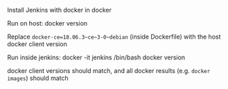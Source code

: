 Install Jenkins with docker in docker

Run on host:
docker version

Replace `docker-ce=18.06.3~ce~3-0~debian` (inside Dockerfile) with the host docker client version

Run inside jenkins:
docker -it jenkins /bin/bash
docker version

docker client versions should match, and all docker results (e.g. `docker images`) should match
